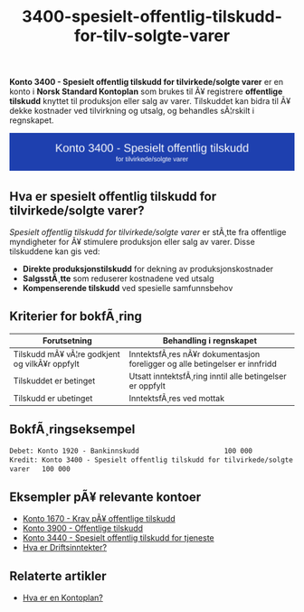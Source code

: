 ﻿---
title: "3400-spesielt-offentlig-tilskudd-for-tilv-solgte-varer"
meta_title: "3400-spesielt-offentlig-tilskudd-for-tilv-solgte-varer"
meta_description: "**Konto 3400 - Spesielt offentlig tilskudd for tilvirkede/solgte varer** er en konto i **Norsk Standard Kontoplan** som brukes til Ã¥ registrere **offentlige ti..."
slug: 3400-spesielt-offentlig-tilskudd-for-tilv-solgte-varer
type: blog
layout: pages/single
---

**Konto 3400 - Spesielt offentlig tilskudd for tilvirkede/solgte varer** er en konto i **Norsk Standard Kontoplan** som brukes til Ã¥ registrere **offentlige tilskudd** knyttet til produksjon eller salg av varer. Tilskuddet kan bidra til Ã¥ dekke kostnader ved tilvirkning og utsalg, og behandles sÃ¦rskilt i regnskapet.

![Illustrasjon av konto 3400 Spesielt offentlig tilskudd for tilvirkede/solgte varer](3400-spesielt-offentlig-tilskudd-for-tilv-solgte-varer-image.svg)

## Hva er spesielt offentlig tilskudd for tilvirkede/solgte varer?

*Spesielt offentlig tilskudd for tilvirkede/solgte varer* er stÃ¸tte fra offentlige myndigheter for Ã¥ stimulere produksjon eller salg av varer. Disse tilskuddene kan gis ved:

* **Direkte produksjonstilskudd** for dekning av produksjonskostnader
* **SalgsstÃ¸tte** som reduserer kostnadene ved utsalg
* **Kompenserende tilskudd** ved spesielle samfunnsbehov

## Kriterier for bokfÃ¸ring

| Forutsetning                                | Behandling i regnskapet                                                                   |
|---------------------------------------------|-------------------------------------------------------------------------------------------|
| Tilskudd mÃ¥ vÃ¦re godkjent og vilkÃ¥r oppfylt | InntektsfÃ¸res nÃ¥r dokumentasjon foreligger og alle betingelser er innfridd                 |
| Tilskuddet er betinget                       | Utsatt inntektsfÃ¸ring inntil alle betingelser er oppfylt                                   |
| Tilskudd er ubetinget                       | InntektsfÃ¸res ved mottak                                                                  |

## BokfÃ¸ringseksempel

```plaintext
Debet: Konto 1920 - Bankinnskudd                     100 000
Kredit: Konto 3400 - Spesielt offentlig tilskudd for tilvirkede/solgte varer   100 000
```

## Eksempler pÃ¥ relevante kontoer

* [Konto 1670 - Krav pÃ¥ offentlige tilskudd](/blogs/kontoplan/1670-krav-pa-offentlige-tilskudd "Konto 1670 - Krav pÃ¥ offentlige tilskudd")
* [Konto 3900 - Offentlige tilskudd](/blogs/kontoplan/3900-offentlige-tilskudd "Konto 3900 - Offentlige tilskudd")
* [Konto 3440 - Spesielt offentlig tilskudd for tjeneste](/blogs/kontoplan/3440-spesielt-offentlig-tilskudd-for-tjeneste "Konto 3440 - Spesielt offentlig tilskudd for tjeneste")
* [Hva er Driftsinntekter?](/blogs/regnskap/hva-er-driftsinntekter "Hva er Driftsinntekter? Komplett Guide til Driftsinntekter i Regnskap")

## Relaterte artikler

* [Hva er en Kontoplan?](/blogs/regnskap/hva-er-kontoplan "Hva er en Kontoplan? Komplett Guide til Kontoplaner i Norsk Regnskap")
